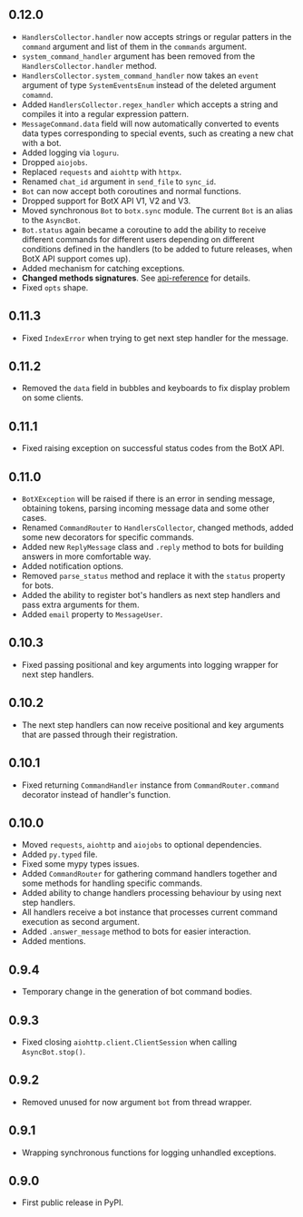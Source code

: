 ## 0.12.0

* `HandlersCollector.handler` now accepts strings or regular patters in the `command` argument and list of them in the `commands` argument.
* `system_command_handler` argument has been removed from the `HandlersCollector.handler` method.
* `HandlersCollector.system_command_handler` now takes an `event` argument of type `SystemEventsEnum` instead of the deleted argument `comamnd`.
* Added `HandlersCollector.regex_handler` which accepts a string and compiles it into a regular expression pattern.
* `MessageCommand.data` field will now automatically converted to events data types corresponding to special events, 
such as creating a new chat with a bot.
* Added logging via `loguru`.
* Dropped `aiojobs`.
* Replaced `requests` and `aiohttp` with `httpx`.
* Renamed `chat_id` argument in `send_file` to `sync_id`.
* `Bot` can now accept both coroutines and normal functions.
* Dropped support for BotX API V1, V2 and V3.
* Moved synchronous `Bot` to `botx.sync` module. The current `Bot` is an alias to the `AsyncBot`.
* `Bot.status` again became a coroutine to add the ability to receive different commands for different users 
depending on different conditions defined in the handlers (to be added to future releases, when BotX API support comes up).
* Added mechanism for catching exceptions.
* <b>Changed methods signatures</b>. See [api-reference](/api-reference/bots/) for details.
* Fixed `opts` shape.

## 0.11.3

* Fixed `IndexError` when trying to get next step handler for the message.

## 0.11.2

* Removed the `data` field in bubbles and keyboards to fix display problem on some clients.

## 0.11.1

* Fixed raising exception on successful status codes from the BotX API.

## 0.11.0

* `BotXException` will be raised if there is an error in sending message, obtaining tokens, parsing incoming message data and some other cases.
* Renamed `CommandRouter` to `HandlersCollector`, changed methods, added some new decorators for specific commands.
* Added new `ReplyMessage` class and `.reply` method to bots for building answers in more comfortable way.
* Added notification options.
* Removed `parse_status` method and replace it with the `status` property for bots.
* Added the ability to register bot's handlers as next step handlers and pass extra arguments for them.
* Added `email` property to `MessageUser`.

## 0.10.3

* Fixed passing positional and key arguments into logging wrapper for next step handlers.

## 0.10.2

* The next step handlers can now receive positional and key arguments that are passed through their registration.

## 0.10.1

* Fixed returning `CommandHandler` instance from `CommandRouter.command` decorator instead of handler's function.

## 0.10.0

* Moved `requests`, `aiohttp` and `aiojobs` to optional dependencies.
* Added `py.typed` file.
* Fixed some mypy types issues.
* Added `CommandRouter` for gathering command handlers together and some methods for handling specific commands.
* Added ability to change handlers processing behaviour by using next step handlers.
* All handlers receive a bot instance that processes current command execution as second argument.
* Added `.answer_message` method to bots for easier interaction.
* Added mentions.

## 0.9.4

* Temporary change in the generation of bot command bodies.

## 0.9.3

* Fixed closing `aiohttp.client.ClientSession` when calling `AsyncBot.stop()`.

## 0.9.2

* Removed unused for now argument `bot` from thread wrapper.

## 0.9.1

* Wrapping synchronous functions for logging unhandled exceptions.

## 0.9.0

* First public release in PyPI.